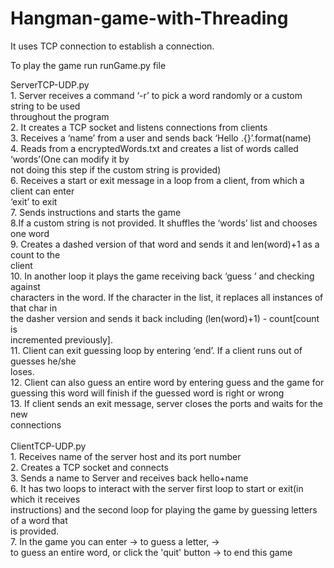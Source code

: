 # Hangman-game-with-Threading
It uses TCP connection to establish a connection.

To play the game run runGame.py file

ServerTCP-UDP.py<br/>
      1. Server receives a command ‘-r’ to pick a word randomly or a custom string to be used<br/>
      throughout the program<br/>
      2. It creates a TCP socket and listens connections from clients<br/>
      3. Receives a ‘name’ from a user and sends back ‘Hello .{}’.format(name)<br/>
      4. Reads from a encryptedWords.txt and creates a list of words called ‘words’(One can modify it by<br/> 
      not doing this step if the custom string is provided)<br/>
      6. Receives a start or exit message in a loop from a client, from which a client can enter<br/>
      ‘exit’ to exit<br/>
      7. Sends instructions and starts the game<br/>
      8.If a custom string is not provided. It shuffles the ‘words’ list and chooses one word<br/>
      9. Creates a dashed version of that word and sends it and len(word)+1 as a count to the<br/>
      client<br/>
      10. In another loop it plays the game receiving back ‘guess <char>’ and checking against<br/>
      characters in the word. If the character in the list, it replaces all instances of that char in<br/>
      the dasher version and sends it back including (len(word)+1) - count[count is<br/>
      incremented previously].<br/>
      11. Client can exit guessing loop by entering ‘end’. If a client runs out of guesses he/she<br/>
      loses.<br/>
      12. Client can also guess an entire word by entering guess <string> and the game for<br/>
      guessing this word will finish if the guessed word is right or wrong<br/>
      13. If client sends an exit message, server closes the ports and waits for the new<br/>
      connections<br/>
      <br/>
ClientTCP-UDP.py<br/>
      1. Receives name of the server host and its port number<br/>
      2. Creates a TCP socket and connects<br/>
      3. Sends a name to Server and receives back hello+name<br/>
      6. It has two loops to interact with the server first loop to start or exit(in which it receives<br/>
      instructions) and the second loop for playing the game by guessing letters of a word that<br/>
      is provided.<br/>
      7. In the game you can enter <char> -> to guess a letter, <string> ->  <br/>
      to guess an entire word, or click the 'quit' button -> to end this game<br/>
